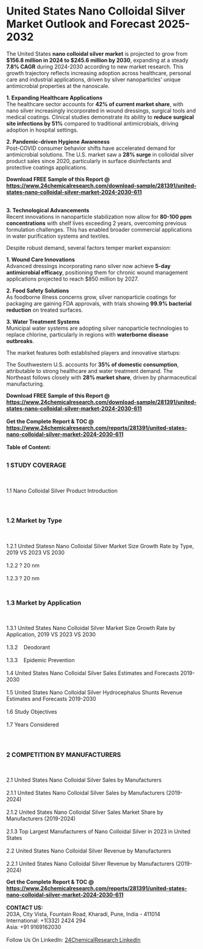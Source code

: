 <h1>United States Nano Colloidal Silver Market Outlook and Forecast 2025-2032</h1><p>The United States <strong>nano colloidal silver market</strong> is projected to grow from <strong>$156.8 million in 2024 to $245.6 million by 2030</strong>, expanding at a steady <strong>7.8% CAGR</strong> during 2024-2030 according to new market research. This growth trajectory reflects increasing adoption across healthcare, personal care and industrial applications, driven by silver nanoparticles' unique antimicrobial properties at the nanoscale.</p><p><strong>1. Expanding Healthcare Applications</strong><br>
The healthcare sector accounts for <strong>42% of current market share</strong>, with nano silver increasingly incorporated in wound dressings, surgical tools and medical coatings. Clinical studies demonstrate its ability to <strong>reduce surgical site infections by 51%</strong> compared to traditional antimicrobials, driving adoption in hospital settings.</p><p><strong>2. Pandemic-driven Hygiene Awareness</strong><br>
Post-COVID consumer behavior shifts have accelerated demand for antimicrobial solutions. The U.S. market saw a <strong>28% surge</strong> in colloidal silver product sales since 2020, particularly in surface disinfectants and protective coatings applications.</p><div><b>Download FREE Sample of this Report @ 
            <a href="https://www.24chemicalresearch.com/download-sample/281391/united-states-nano-colloidal-silver-market-2024-2030-611">
            https://www.24chemicalresearch.com/download-sample/281391/united-states-nano-colloidal-silver-market-2024-2030-611</a></b></div><br><p><strong>3. Technological Advancements</strong><br>
Recent innovations in nanoparticle stabilization now allow for <strong>80-100 ppm concentrations</strong> with shelf lives exceeding 2 years, overcoming previous formulation challenges. This has enabled broader commercial applications in water purification systems and textiles.</p><p>Despite robust demand, several factors temper market expansion:</p><p><strong>1. Wound Care Innovations</strong><br>
Advanced dressings incorporating nano silver now achieve <strong>5-day antimicrobial efficacy</strong>, positioning them for chronic wound management applications projected to reach $850 million by 2027.</p><p><strong>2. Food Safety Solutions</strong><br>
As foodborne illness concerns grow, silver nanoparticle coatings for packaging are gaining FDA approvals, with trials showing <strong>99.9% bacterial reduction</strong> on treated surfaces.</p><p><strong>3. Water Treatment Systems</strong><br>
Municipal water systems are adopting silver nanoparticle technologies to replace chlorine, particularly in regions with <strong>waterborne disease outbreaks</strong>.</p><p>The market features both established players and innovative startups:</p><p>The Southwestern U.S. accounts for <strong>35% of domestic consumption</strong>, attributable to strong healthcare and water treatment demand. The Northeast follows closely with <strong>28% market share</strong>, driven by pharmaceutical manufacturing.</p><div><b>Download FREE Sample of this Report @ 
            <a href="https://www.24chemicalresearch.com/download-sample/281391/united-states-nano-colloidal-silver-market-2024-2030-611">
            https://www.24chemicalresearch.com/download-sample/281391/united-states-nano-colloidal-silver-market-2024-2030-611</a></b></div><br><div><b>Get the Complete Report & TOC @ 
            <a href="https://www.24chemicalresearch.com/reports/281391/united-states-nano-colloidal-silver-market-2024-2030-611">
            https://www.24chemicalresearch.com/reports/281391/united-states-nano-colloidal-silver-market-2024-2030-611</a></b></div><br>
            <b>Table of Content:</b><p><h2><span style="font-size:16px"><strong>1 STUDY COVERAGE</strong></span></h2><br />
<p>1.1 Nano Colloidal Silver Product Introduction</p><br />
<h2><span style="font-size:16px"><strong>1.2 Market by Type</strong></span></h2><br />
<p>1.2.1 United Statesn Nano Colloidal Silver Market Size Growth Rate by Type, 2019 VS 2023 VS 2030<br /><br />
1.2.2 ? 20 nm&nbsp;&nbsp; &nbsp;<br /><br />
1.2.3 ? 20 nm<br /><br />
<h2><span style="font-size:16px"><strong>1.3 Market by Application</strong></span></h2><br />
<p>1.3.1 United States Nano Colloidal Silver Market Size Growth Rate by Application, 2019 VS 2023 VS 2030<br /><br />
1.3.2&nbsp;&nbsp; &nbsp;Deodorant<br /><br />
1.3.3&nbsp;&nbsp; &nbsp;Epidemic Prevention<br /><br />
1.4 United States Nano Colloidal Silver Sales Estimates and Forecasts 2019-2030<br /><br />
1.5 United States Nano Colloidal Silver Hydrocephalus Shunts Revenue Estimates and Forecasts 2019-2030<br /><br />
1.6 Study Objectives<br /><br />
1.7 Years Considered</p><br />
<h2><span style="font-size:16px"><strong>2 COMPETITION BY MANUFACTURERS</strong></span></h2><br />
<p>2.1 United States Nano Colloidal Silver Sales by Manufacturers<br /><br />
2.1.1 United States Nano Colloidal Silver Sales by Manufacturers (2019-2024)<br /><br />
2.1.2 United States Nano Colloidal Silver Sales Market Share by Manufacturers (2019-2024)<br /><br />
2.1.3 Top Largest Manufacturers of Nano Colloidal Silver in 2023 in United States<br /><br />
2.2 United States Nano Colloidal Silver Revenue by Manufacturers<br /><br />
2.2.1 United States Nano Colloidal Silver Revenue by Manufacturers (2019-2024)<br</p><div><b>Get the Complete Report & TOC @ 
            <a href="https://www.24chemicalresearch.com/reports/281391/united-states-nano-colloidal-silver-market-2024-2030-611">
            https://www.24chemicalresearch.com/reports/281391/united-states-nano-colloidal-silver-market-2024-2030-611</a></b></div><br><b>CONTACT US:</b><br>
            203A, City Vista, Fountain Road, Kharadi, Pune, India - 411014<br>
            International: +1(332) 2424 294<br>
            Asia: +91 9169162030 <br><br>
            Follow Us On LinkedIn: <a href="https://www.linkedin.com/company/24chemicalresearch/">24ChemicalResearch LinkedIn</a>